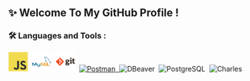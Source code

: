 ## ✨ Welcome To My GitHub Profile !</h2>


### :hammer_and_wrench: Languages and Tools :

<div>
  <img src="https://github.com/devicons/devicon/blob/master/icons/javascript/javascript-original.svg" title="JavaScript" alt="JavaScript" width="40" height="40"/>&nbsp;
  <img src="https://github.com/devicons/devicon/blob/master/icons/mysql/mysql-original-wordmark.svg" title="MySQL"  alt="MySQL" width="40" height="40"/>&nbsp;
  <img src="https://github.com/devicons/devicon/blob/master/icons/git/git-original-wordmark.svg" title="Git" **alt="Git" width="40" height="40"/>&nbsp;
<a href="https://github.com/Gordmick/HOMEWORKS_Course_V_Ksendzov/tree/main/Postman">
<img src="https://user-images.githubusercontent.com/2676579/34940598-17cc20f0-f9be-11e7-8c6d-f0190d502d64.png" title="Postman"  alt="Postman" width="40" height="40"/>&nbsp;
  </a>
<img src="https://user-images.githubusercontent.com/89486551/143319757-0bbd31ce-7860-447a-9571-504653849d0b.png" title="DBeaver" alt="DBeaver" width="40" height="40"/>&nbsp;
<img src="https://user-images.githubusercontent.com/89486551/143319773-17f2e07b-8dc2-4f02-9b60-e9f0b421ce06.png"  title="PostgreSQL"alt="PostgreSQL" width="40" height="40"/>&nbsp;
<img src="https://user-images.githubusercontent.com/89486551/143319787-e5eb9aa4-5b57-454f-b903-64282274af76.png" title="Charles" alt="Charles" width="40" height="40"/>&nbsp;
</div>


